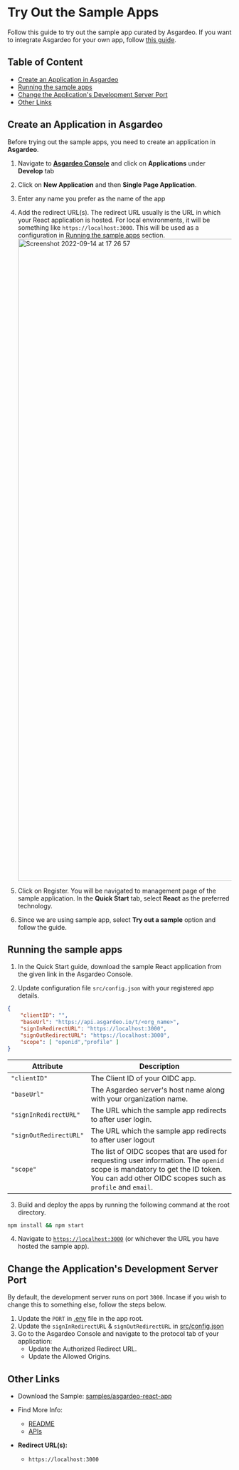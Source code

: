 # Try Out the Sample Apps

Follow this guide to try out the sample app curated by Asgardeo. If you want to integrate Asgardeo for your own app, follow [this guide](/README.md#getting-started).


## Table of Content

-   [Create an Application in Asgardeo](#create-an-application-in-asgardeo)
-   [Running the sample apps](#running-the-sample-apps)
-   [Change the Application's Development Server Port](#change-the-applications-development-server-port)
-   [Other Links](#other-links)


## Create an Application in Asgardeo

Before trying out the sample apps, you need to create an application in **Asgardeo**.

1. Navigate to [**Asgardeo Console**](https://console.asgardeo.io/login) and click on **Applications** under **Develop** tab

2. Click on **New Application** and then **Single Page Application**.

3. Enter any name you prefer as the name of the app

4. Add the redirect URL(s). The redirect URL usually is the URL in which your React application is hosted. For local environments, it will be something like `https://localhost:3000`. This will be used as a configuration in [Running the sample apps](#2-running-the-sample-apps) section.<img width="1439" alt="Screenshot 2022-09-14 at 17 26 57" src="https://user-images.githubusercontent.com/42619922/190148189-bb933d6b-2f8e-41e7-8c42-9d67e6746d17.png">

4. Click on Register. You will be navigated to management page of the sample application. In the **Quick Start** tab, select **React** as the preferred technology.

5. Since we are using sample app, select **Try out a sample** option and follow the guide.

## Running the sample apps

1. In the Quick Start guide, download the sample React application from the given link in the Asgardeo Console.

2. Update configuration file `src/config.json` with your registered app details.

```json
{
    "clientID": "",
    "baseUrl": "https://api.asgardeo.io/t/<org_name>",
    "signInRedirectURL": "https://localhost:3000",
    "signOutRedirectURL": "https://localhost:3000",
    "scope": [ "openid","profile" ]
}
```
| Attribute             | Description                                                                        |
| --------------------- | ---------------------------------------------------------------------------------- |
| `"clientID"`         | The Client ID of your OIDC app. |
| `"baseUrl"`              | The Asgardeo server's host name along with your organization name.                          |
| `"signInRedirectURL"` | The URL which the sample app redirects to after user login. |
| `"signOutRedirectURL"`            | The URL which the sample app redirects to after user logout                     |
| `"scope"`             | The list of OIDC scopes that are used for requesting user information. The `openid` scope is mandatory to get the ID token. You can add other OIDC scopes such as `profile` and `email`.                           |

3. Build and deploy the apps by running the following command at the root directory.

```bash
npm install && npm start
```

4. Navigate to [`https://localhost:3000`](https://localhost:3000) (or whichever the URL you have hosted the sample app).

## Change the Application's Development Server Port

By default, the development server runs on port `3000`. Incase if you wish to change this to something else, 
follow the steps below.

1. Update the `PORT` in [.env](.env) file in the app root.
2. Update the `signInRedirectURL` & `signOutRedirectURL` in [src/config.json](./src/config.json)
3. Go to the Asgardeo Console and navigate to the protocol tab of your application:
    - Update the Authorized Redirect URL.
    - Update the Allowed Origins.

## Other Links

- Download the Sample: [samples/asgardeo-react-app](https://github.com/asgardeo/asgardeo-auth-react-sdk/releases/latest/download/asgardeo-react-app.zip)

- Find More Info: 
  - [README](/README.md)
  - [APIs](/API.md)

- **Redirect URL(s):**
  - `https://localhost:3000`
